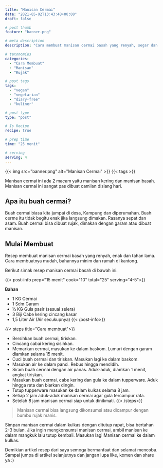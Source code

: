 ```yaml
---
title: "Manisan Cermai"
date: "2021-05-02T13:43:40+00:00"
draft: false

# post thumb
feature: "banner.png"

# meta description
description: "Cara membuat manisan cermai basah yang renyah, segar dan tahan lama. Camilan segar di siang hari"

# taxonomies
categories:
  - "Cara Membuat"
  - "Manisan"
  - "Rujak"

# post tags
tags:
  - "vegan"
  - "vegetarian"
  - "diary-free"
  - "kuliner"

# post type
type: "post"

# Is Recipe
recipe: true

# prep time
time: "25 menit"

# serving
serving: 4
---
```


{{< img src="banner.png" alt="Manisan Cermai" >}}
{{< tags >}}

Manisan cermai ini ada 2 macam yaitu manisan kering dan manisan basah. Manisan cermai ini sangat pas dibuat camilan disiang hari.

## Apa itu buah cermai?

Buah cermai biasa kita jumpai di desa, Kampung dan diperumahan. Buah cerme itu tidak begitu enak jika langsung dimakan. Rasanya sepat dan asam. Buah cermai bisa dibuat rujak, dimakan dengan garam atau dibuat manisan.

## Mulai Membuat

Resep membuat manisan cermai basah yang renyah, enak dan tahan lama. Cara membuatnya mudah, bahannya minim dan ramah di kantong.

Berikut simak resep manisan cermai basah di bawah ini.

{{< post-info prep="15 menit" cook="10" total="25" serving="4-5">}}

__Bahan__

-   1 KG Cermai
-   1 Sdm Garam
-   ½ KG Gula pasir (sesuai selera)
-   3 Biji Cabe kering cincang kasar
-   1,5 Liter Air (Air secukupnya)
{{< /post-info>}}

{{< steps title="Cara membuat">}}
- Bersihkan buah cermai, tiriskan.    
- Cincang cabai kering sisihkan.  
- Memarkan cermai, masukan ke dalam baskom. Lumuri dengan garam diamkan selama 15 menit.
- Cuci buah cermai dan tiriskan. Masukan lagi ke dalam baskom.
- Masukan air ke dalam panci. Rebus hingga mendidih.
- Siram buah cermai dengan air panas. Aduk-aduk, diamkan 1 menit, angkat tiriskan.
- Masukan buah cermai, cabe kering dan gula ke dalam tupperware. Aduk hingga rata dan biarkan dingin.
- Tutup tupperware masukan ke dalam kulkas selama 8 jam.
- Setiap 2 jam aduk-aduk manisan cermai agar gula tercampur rata.
- Setelah 8 jam manisan cermai siap untuk dinikmati.
{{< /steps>}}

> Manisan cermai bisa langsung dikonsumsi atau dicampur dengan bumbu rujak manis.

Simpan manisan cermai dalam kulkas dengan ditutup rapat, bisa bertahan 2-3 bulan. Jika ingin mengkonsumsi manisan cermai, ambil manisan ke dalam mangkuk lalu tutup kembali. Masukan lagi Manisan cermai ke dalam kulkas.

Demikian artikel resep dari saya semoga bermanfaat dan selamat mencoba. Sampai jumpa di artikel selanjutnya dan jangan lupa like, komen dan share ya :)